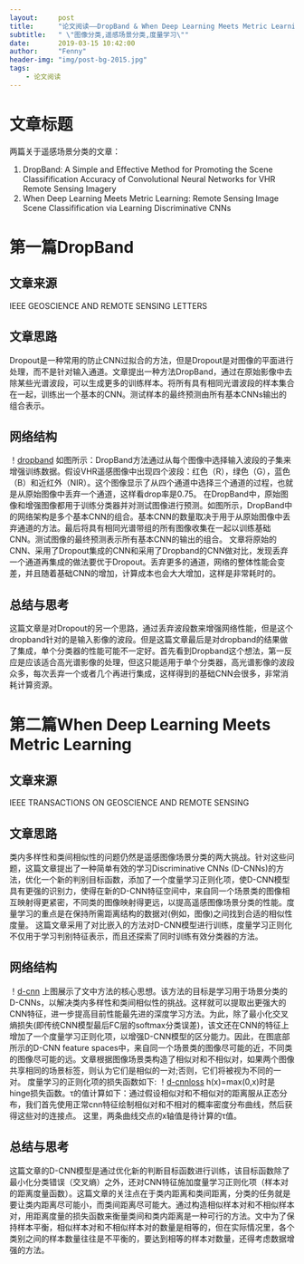 ```yaml
---
layout:     post
title:      "论文阅读——DropBand & When Deep Learning Meets Metric Learning"
subtitle:   " \"图像分类,遥感场景分类,度量学习\""
date:       2019-03-15 10:42:00
author:     "Fenny"
header-img: "img/post-bg-2015.jpg"
tags:
    - 论文阅读
---
```


# 文章标题
两篇关于遥感场景分类的文章：
1. DropBand: A Simple and Effective Method for  Promoting the Scene Classifification Accuracy of  Convolutional Neural Networks for VHR Remote Sensing Imagery
2. When Deep Learning Meets Metric Learning:  Remote Sensing Image Scene Classifification  via Learning Discriminative CNNs

# 第一篇DropBand
## 文章来源
IEEE GEOSCIENCE AND REMOTE SENSING LETTERS
## 文章思路
Dropout是一种常用的防止CNN过拟合的方法，但是Dropout是对图像的平面进行处理，而不是针对输入通道。文章提出一种方法DropBand，通过在原始影像中去除某些光谱波段，可以生成更多的训练样本。将所有具有相同光谱波段的样本集合在一起，训练出一个基本的CNN。测试样本的最终预测由所有基本CNNs输出的组合表示。
## 网络结构
！[dropband](https://github.com/Fennyhhh/Fennyhhh.github.io/blob/master/paper_img/dropband.jpg)
如图所示：DropBand方法通过从每个图像中选择输入波段的子集来增强训练数据。假设VHR遥感图像中出现四个波段：红色（R），绿色（G），蓝色（B）和近红外（NIR）。这个图像显示了从四个通道中选择三个通道的过程，也就是从原始图像中丢弃一个通道，这样看drop率是0.75。
在DropBand中，原始图像和增强图像都用于训练分类器并对测试图像进行预测。如图所示，DropBand中的网络架构是多个基本CNN的组合。基本CNN的数量取决于用于从原始图像中丢弃通道的方法。最后将具有相同光谱带组的所有图像收集在一起以训练基础CNN。测试图像的最终预测表示所有基本CNN的输出的组合。
文章将原始的CNN、采用了Dropout集成的CNN和采用了Dropband的CNN做对比，发现丢弃一个通道再集成的做法要优于Dropout。丢弃更多的通道，网络的整体性能会变差，并且随着基础CNN的增加，计算成本也会大大增加，这样是非常耗时的。
## 总结与思考
这篇文章是对Dropout的另一个思路，通过丢弃波段数来增强网络性能，但是这个dropband针对的是输入影像的波段。但是这篇文章最后是对dropband的结果做了集成，单个分类器的性能可能不一定好。首先看到Dropband这个想法，第一反应是应该适合高光谱影像的处理，但这只能适用于单个分类器，高光谱影像的波段众多，每次丢弃一个或者几个再进行集成，这样得到的基础CNN会很多，非常消耗计算资源。

# 第二篇When Deep Learning Meets Metric Learning
## 文章来源
IEEE TRANSACTIONS ON GEOSCIENCE AND REMOTE SENSING
## 文章思路
类内多样性和类间相似性的问题仍然是遥感图像场景分类的两大挑战。针对这些问题，这篇文章提出了一种简单有效的学习Discriminative CNNs (D-CNNs)的方法，优化一个新的判别目标函数，添加了一个度量学习正则化项，使D-CNN模型具有更强的识别力，使得在新的D-CNN特征空间中，来自同一个场景类的图像相互映射得更紧密，不同类的图像映射得更远，以提高遥感图像场景分类的性能。度量学习的重点是在保持所需距离结构的数据对(例如，图像)之间找到合适的相似性度量。 这篇文章采用了对比嵌入的方法对D-CNN模型进行训练，度量学习正则化不仅用于学习判别特征表示，而且还探索了同时训练有效分类器的方法。
## 网络结构
！[d-cnn](https://github.com/Fennyhhh/Fennyhhh.github.io/blob/master/paper_img/d-cnn.jpg)
上图展示了文中方法的核心思想。该方法的目标是学习用于场景分类的D-CNNs，以解决类内多样性和类间相似性的挑战。这样就可以提取出更强大的CNN特征，进一步提高目前性能最先进的深度学习方法。为此，除了最小化交叉熵损失(即传统CNN模型最后FC层的softmax分类误差)，该文还在CNN的特征上增加了一个度量学习正则化项，以增强D-CNN模型的区分能力。因此，在图底部所示的D-CNN feature spaces中，来自同一个场景类的图像尽可能的近，不同类的图像尽可能的远。文章根据图像场景类构造了相似对和不相似对，如果两个图像共享相同的场景标签，则认为它们是相似的一对;否则，它们将被视为不同的一对。
度量学习的正则化项的损失函数如下:
！[d-cnnloss](https://github.com/Fennyhhh/Fennyhhh.github.io/blob/master/paper_img/d-cnnloss.jpg)
h(x)=max(0,x)时是hinge损失函数。τ的值计算如下：通过假设相似对和不相似对的距离服从正态分布，我们首先使用正常cnn特征绘制相似对和不相对的概率密度分布曲线，然后获得这些对的连接点。 这里，两条曲线交点的x轴值是待计算的τ值。
## 总结与思考
这篇文章的D-CNN模型是通过优化新的判断目标函数进行训练，该目标函数除了最小化分类错误（交叉熵）之外，还对CNN特征施加度量学习正则化项（样本对的距离度量函数）。这篇文章的关注点在于类内距离和类间距离，分类的任务就是要让类内距离尽可能小，而类间距离尽可能大。通过构造相似样本对和不相似样本对，用距离度量的损失函数来衡量类间和类内距离是一种可行的方法。文中为了保持样本平衡，相似样本对和不相似样本对的数量是相等的，但在实际情况里，各个类别之间的样本数量往往是不平衡的，要达到相等的样本对数量，还得考虑数据增强的方法。

